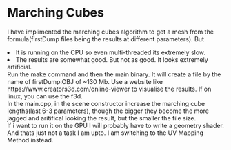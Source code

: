 # Marching Cubes 
I have implimented the marching cubes algorithm to get a mesh from the formula(firstDump files being the results at different parameters). But
<li> It is running on the CPU so even multi-threaded its extremely slow.
<li> The results are somewhat good. But not as good. It looks extremely artificial.
<br>
Run the make command and then the main binary. It will create a file by the name of firstDump.OBJ of ~130 Mb. Use a website like https://www.creators3d.com/online-viewer to visualise the results. If on linux, you can use the f3d. 
<br>
In the main.cpp, in the scene constructor increase the marching cube lengths(last 6-3 parameters), though the bigger they become the more jagged and aritifical looking the result, but the smaller the file size.
<br> 
If i want to run it on the GPU I will probably have to write a geometry shader. And thats just not a task I am upto. I am switching to the UV Mapping Method instead. 

